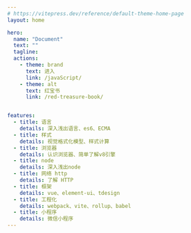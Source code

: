 ```yaml
---
# https://vitepress.dev/reference/default-theme-home-page
layout: home

hero:
  name: "Document"
  text: ""
  tagline: 
  actions:
    - theme: brand
      text: 进入
      link: /javaScript/
    - theme: alt
      text: 红宝书
      link: /red-treasure-book/


features:
  - title: 语言
    details: 深入浅出语言、es6、ECMA
  - title: 样式
    details: 视觉格式化模型、样式计算
  - title: 浏览器
    details: 认识浏览器、简单了解v8引擎
  - title: node
    details: 深入浅出node
  - title: 网络 http
    details: 了解 HTTP
  - title: 框架
    details: vue、element-ui、tdesign
  - title: 工程化
    details: webpack、vite、rollup、babel
  - title: 小程序
    details: 微信小程序
---
```


